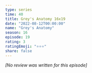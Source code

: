 ```yaml
---
type: series
time: 40
title: Grey's Anatomy 16x19
date: "2022-08-12T00:00:00"
name: "Grey's Anatomy"
season: 16
episode: 19
rating: 3
ratingEmoji: "⭐️⭐️⭐️"
share: false
---
```


*[No review was written for this episode]*